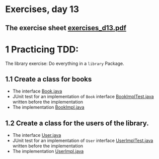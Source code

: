 # Exercises, day 13

## The exercise sheet [exercises_d13.pdf](exercises_d13.pdf) 

# 1 Practicing TDD:

The library exercise: Do everything in a `library` Package.

## 1.1 Create a class for books
* The interface [Book.java](src/library/Book.java)
* JUnit test for an implementation of `Book` interface [BookImplTest.java](src/library/BookImplTest.java) written
  before the implementation
* The implementation [BookImpl.java](src/library/BookImpl.java)


## 1.2 Create a class for the users of the library.
* The interface [User.java](src/library/User.java)
* JUnit test for an implementation of `User` interface [UserImplTest.java](src/library/UserImplTest.java) written
  before the implementation
* The implementation [UserImpl.java](src/library/UserImpl.java)



